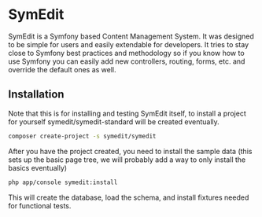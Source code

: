 SymEdit
=======

SymEdit is a Symfony based Content Management System. It was designed to be simple for users
and easily extendable for developers. It tries to stay close to Symfony best practices
and methodology so if you know how to use Symfony you can easily add new controllers,
routing, forms, etc. and override the default ones as well.

Installation
------------

Note that this is for installing and testing SymEdit itself, to install a project for yourself
symedit/symedit-standard will be created eventually.

```bash
composer create-project -s symedit/symedit
```

After you have the project created, you need to install the sample data (this sets up
the basic page tree, we will probably add a way to only install the basics eventually)

```bash
php app/console symedit:install
```

This will create the database, load the schema, and install fixtures needed for functional
tests.
